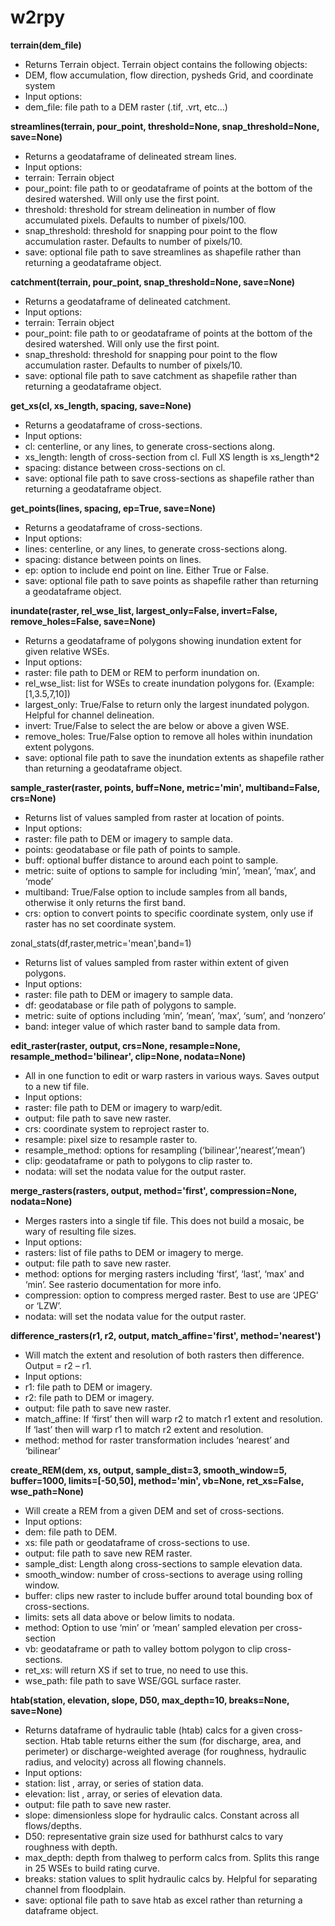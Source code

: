 # w2rpy

**terrain(dem_file)**
- Returns Terrain object. Terrain object contains the following objects:
 - DEM, flow accumulation, flow direction, pysheds Grid, and coordinate system
- Input options: 
 - dem_file: file path to a DEM raster (.tif, .vrt, etc…)

**streamlines(terrain, pour_point, threshold=None, snap_threshold=None, save=None)**
- Returns a geodataframe of delineated stream lines.
- Input options:
 - terrain: Terrain object
 - pour_point: file path to or geodataframe of points at the bottom of the desired watershed. Will only use the first point.
 - threshold: threshold for stream delineation in number of flow accumulated pixels. Defaults to number of pixels/100.
 - snap_threshold: threshold for snapping pour point to the flow accumulation raster. Defaults to number of pixels/10.
 - save: optional file path to save streamlines as shapefile rather than returning a geodataframe object.

**catchment(terrain, pour_point, snap_threshold=None, save=None)**
- Returns a geodataframe of delineated catchment.
- Input options:
 - terrain: Terrain object
 - pour_point: file path to or geodataframe of points at the bottom of the desired watershed. Will only use the first point.
 - snap_threshold: threshold for snapping pour point to the flow accumulation raster. Defaults to number of pixels/10.
 - save: optional file path to save catchment as shapefile rather than returning a geodataframe object.

**get_xs(cl, xs_length, spacing, save=None)**
- Returns a geodataframe of cross-sections.
- Input options:
 - cl: centerline, or any lines, to generate cross-sections along.
 - xs_length: length of cross-section from cl. Full XS length is xs_length*2
 - spacing: distance between cross-sections on cl. 
 - save: optional file path to save cross-sections as shapefile rather than returning a geodataframe object.

**get_points(lines, spacing, ep=True, save=None)**
- Returns a geodataframe of cross-sections.
- Input options:
 - lines: centerline, or any lines, to generate cross-sections along.
 - spacing: distance between points on lines. 
 - ep: option to include end point on line. Either True or False.
 - save: optional file path to save points as shapefile rather than returning a geodataframe object.

**inundate(raster, rel_wse_list, largest_only=False, invert=False, remove_holes=False, save=None)**
- Returns a geodataframe of polygons showing inundation extent for given relative WSEs. 
- Input options:
 - raster: file path to DEM or REM to perform inundation on. 
 - rel_wse_list: list for WSEs to create inundation polygons for. (Example: [1,3.5,7,10])
 - largest_only: True/False to return only the largest inundated polygon. Helpful for channel delineation.
 - invert: True/False to select the are below or above a given WSE.
 - remove_holes: True/False option to remove all holes within inundation extent polygons.
 - save: optional file path to save the inundation extents as shapefile rather than returning a geodataframe object.

**sample_raster(raster, points, buff=None, metric='min', multiband=False, crs=None)**
- Returns list of values sampled from raster at location of points.
- Input options:
 - raster: file path to DEM or imagery to sample data. 
 - points: geodatabase or file path of points to sample.
 - buff: optional buffer distance to around each point to sample. 
 - metric: suite of options to sample for including ‘min’, ’mean’, ’max’, and ‘mode’
 - multiband: True/False option to include samples from all bands, otherwise it only returns the first band. 
 - crs: option to convert points to specific coordinate system, only use if raster has no set coordinate system. 

zonal_stats(df,raster,metric='mean',band=1)
- Returns list of values sampled from raster within extent of given polygons.
- Input options:
 - raster: file path to DEM or imagery to sample data. 
 - df: geodatabase or file path of polygons to sample.
 - metric: suite of options including ‘min’, ’mean’, ’max’, ‘sum’, and ‘nonzero’
 - band: integer value of which raster band to sample data from.  

**edit_raster(raster, output, crs=None, resample=None, resample_method='bilinear', clip=None, nodata=None)**
- All in one function to edit or warp rasters in various ways. Saves output to a new tif file. 
- Input options:
 - raster: file path to DEM or imagery to warp/edit.
 - output: file path to save new raster.
 - crs: coordinate system to reproject raster to.
 - resample: pixel size to resample raster to.
 - resample_method: options for resampling (‘bilinear’,’nearest’,’mean’)
 - clip: geodataframe or path to polygons to clip raster to. 
 - nodata: will set the nodata value for the output raster. 

**merge_rasters(rasters, output, method='first', compression=None, nodata=None)**
- Merges rasters into a single tif file. This does not build a mosaic, be wary of resulting file sizes. 
- Input options:
 - rasters: list of file paths to DEM or imagery to merge.
 - output: file path to save new raster.
 - method: options for merging rasters including ‘first’, ‘last’, ‘max’ and ‘min’. See rasterio documentation for more info. 
 - compression: option to compress merged raster. Best to use are ‘JPEG’ or ‘LZW’.
 - nodata: will set the nodata value for the output raster. 

**difference_rasters(r1, r2, output, match_affine='first', method='nearest')**
- Will match the extent and resolution of both rasters then difference. Output = r2 – r1.
- Input options:
 - r1: file path to DEM or imagery.
 - r2: file path to DEM or imagery.
 - output: file path to save new raster.
 - match_affine: If ‘first’ then will warp r2 to match r1 extent and resolution. If ‘last’ then will warp r1 to match r2 extent and resolution.
 - method: method for raster transformation includes ‘nearest’ and ‘bilinear’

**create_REM(dem, xs, output, sample_dist=3, smooth_window=5, buffer=1000, limits=[-50,50], method='min', vb=None, ret_xs=False, wse_path=None)**
- Will create a REM from a given DEM and set of cross-sections.
- Input options:
 - dem: file path to DEM.
 - xs: file path or geodataframe of cross-sections to use.
 - output: file path to save new REM raster.
 - sample_dist: Length along cross-sections to sample elevation data.
 - smooth_window: number of cross-sections to average using rolling window.
 - buffer: clips new raster to include buffer around total bounding box of cross-sections.
 - limits: sets all data above or below limits to nodata.
 - method: Option to use ‘min’ or ‘mean’ sampled elevation per cross-section
 - vb: geodataframe or path to valley bottom polygon to clip cross-sections.
 - ret_xs: will return XS if set to true, no need to use this.  
 - wse_path: file path to save WSE/GGL surface raster.

**htab(station, elevation, slope, D50, max_depth=10, breaks=None, save=None)**
- Returns dataframe of hydraulic table (htab) calcs for a given cross-section. Htab table returns either the sum (for discharge, area, and perimeter) or discharge-weighted average (for roughness, hydraulic radius, and velocity) across all flowing channels. 
- Input options:
 - station: list , array, or series of station data.
 - elevation: list , array, or series of elevation data.
 - output: file path to save new raster.
 - slope: dimensionless slope for hydraulic calcs. Constant across all flows/depths. 
 - D50: representative grain size used for bathhurst calcs to vary roughness with depth. 
 - max_depth: depth from thalweg to perform calcs from. Splits this range in 25 WSEs to build rating curve. 
 - breaks: station values to split hydraulic calcs by. Helpful for separating channel from floodplain. 
 - save: optional file path to save htab as excel rather than returning a dataframe object.
